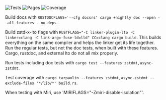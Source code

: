 ![Tests][Tests]
![Pages][Pages]
![Coverage][Coverage]

Build docs with `RUSTDOCFLAGS='--cfg docsrs' cargo +nightly doc --open --all-features --no-deps`.

Build zstd-x-lto flags with `RUSTFLAGS="-C linker-plugin-lto -C linker=clang -C link-arg=-fuse-ld=lld" CC=clang cargo build`.
This builds everything on the same compiler and helps the linker get its life together.
Run the regular tests, but not the doc tests, when built with these features.
Cargo, rustdoc, and external lto do not all mix properly.

Run tests including doc tests with `cargo test --features zstdmt,async-zstdmt`.

Test coverage with `cargo tarpaulin --features zstdmt,async-zstdmt --exclude-files '*/lib/*' build.rs`.

When testing with Miri, use 'MIRIFLAGS="-Zmiri-disable-isolation"'.

[Tests]: https://github.com/Bennett-Petzold/backed_data//actions/workflows/all-tests.yml/badge.svg?branch=main
[Pages]: https://github.com/Bennett-Petzold/backed_data//actions/workflows/pages.yml/badge.svg?branch=main
[Coverage]: https://github.com/Bennett-Petzold/backed_data//actions/workflows/all-tests.yml/badge.svg?branch=main
